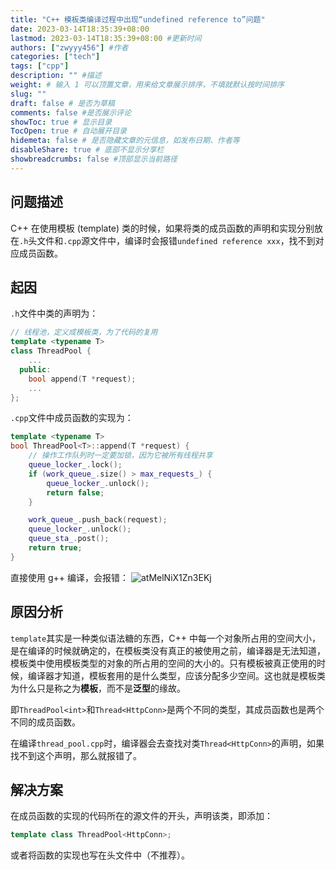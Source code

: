 ```yaml
---
title: "C++ 模板类编译过程中出现“undefined reference to”问题"
date: 2023-03-14T18:35:39+08:00
lastmod: 2023-03-14T18:35:39+08:00 #更新时间
authors: ["zwyyy456"] #作者
categories: ["tech"]
tags: ["cpp"]
description: "" #描述
weight: # 输入 1 可以顶置文章，用来给文章展示排序，不填就默认按时间排序
slug: ""
draft: false # 是否为草稿
comments: false #是否展示评论
showToc: true # 显示目录
TocOpen: true # 自动展开目录
hidemeta: false # 是否隐藏文章的元信息，如发布日期、作者等
disableShare: true # 底部不显示分享栏
showbreadcrumbs: false #顶部显示当前路径
---
```

## 问题描述
C++ 在使用模板 (template) 类的时候，如果将类的成员函数的声明和实现分别放在`.h`头文件和`.cpp`源文件中，编译时会报错`undefined reference xxx`，找不到对应成员函数。

## 起因
`.h`文件中类的声明为：
```cpp
// 线程池，定义成模板类，为了代码的复用
template <typename T>
class ThreadPool {
    ...
  public:
    bool append(T *request);
    ...
};
```

`.cpp`文件中成员函数的实现为：
```cpp
template <typename T>
bool ThreadPool<T>::append(T *request) {
    // 操作工作队列时一定要加锁，因为它被所有线程共享
    queue_locker_.lock();
    if (work_queue_.size() > max_requests_) {
        queue_locker_.unlock();
        return false;
    }

    work_queue_.push_back(request);
    queue_locker_.unlock();
    queue_sta_.post();
    return true;
}
```

直接使用 g++ 编译，会报错：
![atMelNiX1Zn3EKj](https://pic-upyun.zwyyy456.tech/smms/2023-12-26-065823.png)

## 原因分析
`template`其实是一种类似语法糖的东西，C++ 中每一个对象所占用的空间大小，是在编译的时候就确定的，在模板类没有真正的被使用之前，编译器是无法知道，模板类中使用模板类型的对象的所占用的空间的大小的。只有模板被真正使用的时候，编译器才知道，模板套用的是什么类型，应该分配多少空间。这也就是模板类为什么只是称之为**模板**，而不是**泛型**的缘故。

即`ThreadPool<int>`和`Thread<HttpConn>`是两个不同的类型，其成员函数也是两个不同的成员函数。

在编译`thread_pool.cpp`时，编译器会去查找对类`Thread<HttpConn>`的声明，如果找不到这个声明，那么就报错了。

## 解决方案
在成员函数的实现的代码所在的源文件的开头，声明该类，即添加：
```cpp
template class ThreadPool<HttpConn>;
```

或者将函数的实现也写在头文件中（不推荐）。


